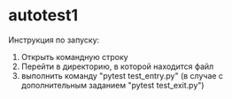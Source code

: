# autotest1

Инструкция по запуску:
1) Открыть командную строку
2) Перейти в директорию, в которой находится файл
3) выполнить команду "pytest test_entry.py" (в случае с дополнительным заданием "pytest test_exit.py")
